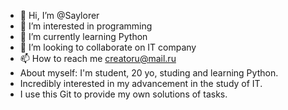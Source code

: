 - 👋 Hi, I’m @Saylorer
- 👀 I’m interested in programming
- 🌱 I’m currently learning Python
- 💞️ I’m looking to collaborate on IT company
- 📫 How to reach me creatoru@mail.ru
- About myself: I'm student, 20 yo, studing and learning Python.
- Incredibly interested in my advancement in the study of IT.
- I use this Git to provide my own solutions of tasks.

<!---
Saylorer/Saylorer is a ✨ special ✨ repository because its `README.md` (this file) appears on your GitHub profile.
You can click the Preview link to take a look at your changes.
--->
